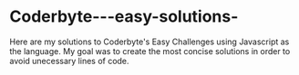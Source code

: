 # Coderbyte---easy-solutions-
Here are my solutions to Coderbyte's Easy Challenges using Javascript as the language. 
My goal was to create the most concise solutions in order to avoid unecessary lines of code. 

